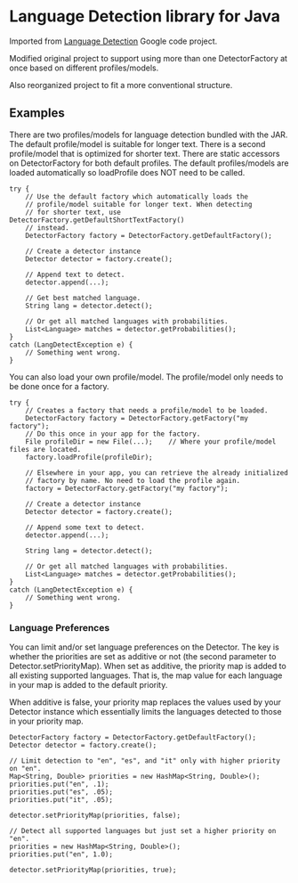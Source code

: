 # Language Detection library for Java

Imported from [Language Detection](https://code.google.com/p/language-detection/) Google code project.

Modified original project to support using more than one DetectorFactory at once based on different 
profiles/models.

Also reorganized project to fit a more conventional structure.

## Examples

There are two profiles/models for language detection bundled with the JAR. The default profile/model 
is suitable for longer text. There is a second profile/model that is optimized for shorter text. 
There are static accessors on DetectorFactory for both default profiles. The default profiles/models 
are loaded automatically so loadProfile does NOT need to be called.

```
try {
	// Use the default factory which automatically loads the 
	// profile/model suitable for longer text. When detecting 
	// for shorter text, use DetectorFactory.getDefaultShortTextFactory()
	// instead.
	DetectorFactory factory = DetectorFactory.getDefaultFactory();

	// Create a detector instance
	Detector detector = factory.create();
	
	// Append text to detect.
	detector.append(...);
	
	// Get best matched language.
	String lang = detector.detect();
	
	// Or get all matched languages with probabilities.
	List<Language> matches = detector.getProbabilities();
}
catch (LangDetectException e) {
	// Something went wrong.
}
``` 

You can also load your own profile/model. The profile/model only needs to be done once 
for a factory.

```
try {
	// Creates a factory that needs a profile/model to be loaded.
	DetectorFactory factory = DetectorFactory.getFactory("my factory");
	// Do this once in your app for the factory.
	File profileDir = new File(...);	// Where your profile/model files are located.
	factory.loadProfile(profileDir);

	// Elsewhere in your app, you can retrieve the already initialized 
	// factory by name. No need to load the profile again.
	factory = DetectorFactory.getFactory("my factory");
	
	// Create a detector instance
	Detector detector = factory.create();
	
	// Append some text to detect.
	detector.append(...);
	
	String lang = detector.detect();
	
	// Or get all matched languages with probabilities.
	List<Language> matches = detector.getProbabilities();
}
catch (LangDetectException e) {
	// Something went wrong.
}
``` 

### Language Preferences

You can limit and/or set language preferences on the Detector. The key is whether 
the priorities are set as additive or not (the second parameter to Detector.setPriorityMap). 
When set as additive, the priority map is added to all existing supported languages. That is, 
the map value for each language in your map is added to the default priority.

When additive is false, your priority map replaces the values used by your Detector instance 
which essentially limits the languages detected to those in your priority map. 

```
DetectorFactory factory = DetectorFactory.getDefaultFactory();
Detector detector = factory.create();

// Limit detection to "en", "es", and "it" only with higher priority on "en".
Map<String, Double> priorities = new HashMap<String, Double>();
priorities.put("en", .1);
priorities.put("es", .05);
priorities.put("it", .05);

detector.setPriorityMap(priorities, false);

// Detect all supported languages but just set a higher priority on "en".
priorities = new HashMap<String, Double>();
priorities.put("en", 1.0);

detector.setPriorityMap(priorities, true);
```
